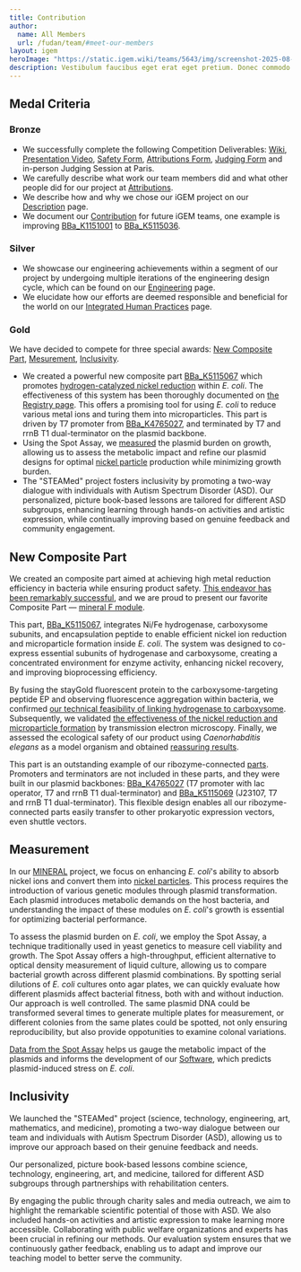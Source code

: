 ```yaml
---
title: Contribution
author:
  name: All Members
  url: /fudan/team/#meet-our-members
layout: igem
heroImage: "https://static.igem.wiki/teams/5643/img/screenshot-2025-08-06-at-21-23-43.webp"
description: Vestibulum faucibus eget erat eget pretium. Donec commodo convallis ligula, eget suscipit orci.
---
```



## Medal Criteria

### Bronze

- We successfully complete the following Competition Deliverables: [Wiki](/fudan/), [Presentation Video](https://video.igem.org/w/4817e7e4-446b-4760-b866-2817794b02c9), [Safety Form](https://teams.igem.org/5115/safety), [Attributions Form](https://teams.igem.org/5115/attributions), [Judging Form](https://teams.igem.org/5115/judging) and in-person Judging Session at Paris.
- We carefully describe what work our team members did and what other people did for our project at [Attributions](/fudan/attributions/).
- We describe how and why we chose our iGEM project on our [Description](/fudan/description/) page.
- We document our [Contribution](/fudan/contribution/) for future iGEM teams, one example is improving [BBa_K1151001](https://parts.igem.org/Part:BBa_K1151001) to [BBa_K5115036](https://parts.igem.org/Part:BBa_K5115036).

### Silver

- We showcase our engineering achievements within a segment of our project by undergoing multiple iterations of the engineering design cycle, which can be found on our [Engineering](/fudan/engineering/) page.
- We elucidate how our efforts are deemed responsible and beneficial for the world on our [Integrated Human Practices](/fudan/human-practices/) page.

### Gold

We have decided to compete for three special awards: [New Composite Part](https://parts.igem.org/Part:BBa_K5115067), [Mesurement](/fudan/measurement/), [Inclusivity](/fudan/inclusivity/).

- We created a powerful new composite part [BBa_K5115067](https://parts.igem.org/Part:BBa_K5115067) which promotes [hydrogen-catalyzed nickel reduction](/fudan/description/#_3-nickel-microparticle-module) within *E. coli*. The effectiveness of this system has been thoroughly documented on [the Registry page](https://parts.igem.org/Part:BBa_K5115067). This offers a promising tool for using *E. coli* to reduce various metal ions and turing them into microparticles. This part is driven by T7 promoter from [BBa_K4765027](http://parts.igem.org/Part:BBa_K4765027), and terminated by T7 and rrnB T1 dual-terminator on the plasmid backbone.
- Using the Spot Assay, we [measured](/fudan/measurement/) the plasmid burden on growth, allowing us to assess the metabolic impact and refine our plasmid designs for optimal [nickel particle](/fudan/description/#_3-nickel-microparticle-module) production while minimizing growth burden.
- The "STEAMed" project fosters inclusivity by promoting a two-way dialogue with individuals with Autism Spectrum Disorder (ASD). Our personalized, picture book-based lessons are tailored for different ASD subgroups, enhancing learning through hands-on activities and artistic expression, while continually improving based on genuine feedback and community engagement.


## New Composite Part

We created an composite part aimed at achieving high metal reduction efficiency in bacteria while ensuring product safety. [This endeavor has been remarkably successful](/fudan/results/#_3-nickel-microparticle-module), and we are proud to present our favorite Composite Part — [mineral F module](https://parts.igem.org/Part:BBa_K5115067).

This part, [BBa_K5115067](https://parts.igem.org/Part:BBa_K5115067), integrates Ni/Fe hydrogenase, carboxysome subunits, and encapsulation peptide to enable efficient nickel ion reduction and microparticle formation inside *E. coli*. The system was designed to co-express essential subunits of hydrogenase and carboxysome, creating a concentrated environment for enzyme activity, enhancing nickel recovery, and improving bioprocessing efficiency.

By fusing the stayGold fluorescent protein to the carboxysome-targeting peptide EP and observing fluorescence aggregation within bacteria, we confirmed [our technical feasibility of linking hydrogenase to carboxysome](/fudan/results/#_3-nickel-microparticle-module). Subsequently, we validated [the effectiveness of the nickel reduction and microparticle formation](/fudan/results/#_3-nickel-microparticle-module) by transmission electron microscopy. Finally, we assessed the ecological safety of our product using *Caenorhabditis elegans* as a model organism and obtained [reassuring results](/fudan/safety/).

This part is an outstanding example of our ribozyme-connected [parts](/fudan/part-collection). Promoters and terminators are not included in these parts, and they were built in our plasmid backbones: [BBa_K4765027](http://parts.igem.org/Part:BBa_K4765027) (T7 promoter with lac operator, T7 and rrnB T1 dual-terminator) and [BBa_K5115069](https://parts.igem.org/Part:BBa_K5115069) (J23107, T7 and rrnB T1 dual-terminator). This flexible design enables all our ribozyme-connected parts easily transfer to other prokaryotic expression vectors, even shuttle vectors. 


## Measurement

In our [MINERAL](/fudan/description/) project, we focus on enhancing *E. coli*'s ability to absorb nickel ions and convert them into [nickel particles](/fudan/description/#_3-nickel-microparticle-module). This process requires the introduction of various genetic modules through plasmid transformation. Each plasmid introduces metabolic demands on the host bacteria, and understanding the impact of these modules on *E. coli*'s growth is essential for optimizing bacterial performance.

To assess the plasmid burden on *E. coli*, we employ the Spot Assay, a technique traditionally used in yeast genetics to measure cell viability and growth. The Spot Assay offers a high-throughput, efficient alternative to optical density measurement of liquid culture, allowing us to compare bacterial growth across different plasmid combinations. By spotting serial dilutions of *E. coli* cultures onto agar plates, we can quickly evaluate how different plasmids affect bacterial fitness, both with and without induction. Our approach is well controlled. The same plasmid DNA could be transformed several times to generate multiple plates for measurement, or different colonies from the same plates could be spotted, not only ensuring reproducibility, but also provide oppotunities to examine colonal variations.

[Data from the Spot Assay](https://static.igem.wiki/teams/5115/measurement-sy/spot-assay-data.csv) helps us gauge the metabolic impact of the plasmids and informs the development of our [Software](/fudan/software/), which predicts plasmid-induced stress on *E. coli*.


## Inclusivity

We launched the "STEAMed" project (science, technology, engineering, art, mathematics, and medicine), promoting a two-way dialogue between our team and individuals with Autism Spectrum Disorder (ASD), allowing us to improve our approach based on their genuine feedback and needs.

Our personalized, picture book-based lessons combine science, technology, engineering, art, and medicine, tailored for different ASD subgroups through partnerships with rehabilitation centers.

By engaging the public through charity sales and media outreach, we aim to highlight the remarkable scientific potential of those with ASD. We also included hands-on activities and artistic expression to make learning more accessible. Collaborating with public welfare organizations and experts has been crucial in refining our methods. Our evaluation system ensures that we continuously gather feedback, enabling us to adapt and improve our teaching model to better serve the community.

